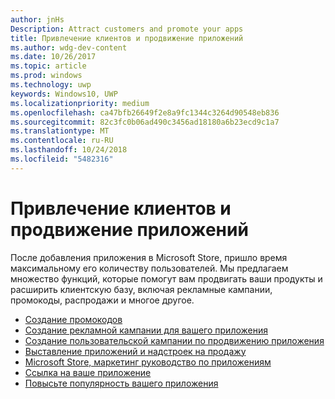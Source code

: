 ```yaml
---
author: jnHs
Description: Attract customers and promote your apps
title: Привлечение клиентов и продвижение приложений
ms.author: wdg-dev-content
ms.date: 10/26/2017
ms.topic: article
ms.prod: windows
ms.technology: uwp
keywords: Windows10, UWP
ms.localizationpriority: medium
ms.openlocfilehash: ca47bfb26649f2e8a9fc1344c3264d90548eb836
ms.sourcegitcommit: 82c3fc0b06ad490c3456ad18180a6b23ecd9c1a7
ms.translationtype: MT
ms.contentlocale: ru-RU
ms.lasthandoff: 10/24/2018
ms.locfileid: "5482316"
---
```

# <a name="attract-customers-and-promote-your-apps"></a>Привлечение клиентов и продвижение приложений

После добавления приложения в Microsoft Store, пришло время максимальному его количеству пользователей. Мы предлагаем множество функций, которые помогут вам продвигать ваши продукты и расширить клиентскую базу, включая рекламные кампании, промокоды, распродажи и многое другое.

-   [Создание промокодов](generate-promotional-codes.md)
-   [Создание рекламной кампании для вашего приложения](create-an-ad-campaign-for-your-app.md)
-   [Создание пользовательской кампании по продвижению приложения](create-a-custom-app-promotion-campaign.md)
-   [Выставление приложений и надстроек на продажу](put-apps-and-add-ons-on-sale.md)
-   [Microsoft Store, маркетинг руководство по приложениям](app-marketing-guidelines.md)
-   [Ссылка на ваше приложение](link-to-your-app.md)
-   [Повысьте популярность вашего приложения](make-your-app-easier-to-promote.md)

 

 
